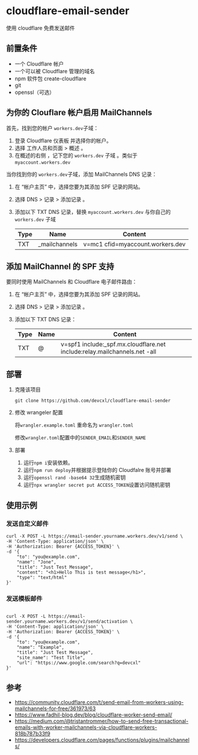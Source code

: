 # cloudflare-email-sender

使用 cloudflare 免费发送邮件

## 前置条件

- 一个 Cloudflare 帐户
- 一个可以被 Cloudflare 管理的域名
- npm 软件包 create-cloudflare
- git
- openssl（可选）

## 为你的 Clouflare 帐户启用 MailChannels

首先，找到您的帐户 `workers.dev`子域：

1. 登录 Cloudflare 仪表板 并选择你的帐户。
2. 选择 工作人员和页面 > 概述 。
3. 在概述的右侧 ，记下您的 `workers.dev` 子域 。类似于 `myaccount.workers.dev`

当你找到你的 `workers.dev`子域，添加 MailChannels DNS 记录：

1. 在 “帐户主页” 中，选择您要为其添加 SPF 记录的网站。
2. 选择 DNS > 记录 > 添加记录 。
3. 添加以下 TXT DNS 记录，替换 `myaccount.workers.dev` 与你自己的 `workers.dev` 子域

   | Type | Name           | Content                          |
   | ---- | -------------- | -------------------------------- |
   | TXT  | \_mailchannels | v=mc1 cfid=myaccount.workers.dev |

## 添加 MailChannel 的 SPF 支持

要同时使用 MailChannels 和 Cloudflare 电子邮件路由：

1. 在 “帐户主页” 中，选择您要为其添加 SPF 记录的网站。
2. 选择 DNS > 记录 > 添加记录 。
3. 添加以下 TXT DNS 记录：

   | Type | Name | Content                                                                    |
   | ---- | ---- | -------------------------------------------------------------------------- |
   | TXT  | @    | v=spf1 include:\_spf.mx.cloudflare.net include:relay.mailchannels.net -all |



## 部署

1. 克隆该项目

   `git clone https://github.com/devcxl/cloudflare-email-sender`

2. 修改 wrangeler 配置

   将`wrangler.example.toml` 重命名为 `wrangler.toml`

   修改`wrangler.toml`配置中的`SENDER_EMAIL`和`SENDER_NAME`

3. 部署

   1. 运行`npm i`安装依赖。
   2. 运行`npm run deploy`并根据提示登陆你的 Cloudfalre 账号并部署
   3. 运行`openssl rand -base64 32`生成随机密钥
   4. 运行`npx wrangler secret put ACCESS_TOKEN`设置访问随机密钥

## 使用示例

### 发送自定义邮件

```shell
curl -X POST -L https://email-sender.yourname.workers.dev/v1/send \
-H 'Content-Type: application/json' \
-H 'Authorization: Bearer {ACCESS_TOKEN}' \
-d '{
    "to": "you@example.com",
    "name": "Jone",
    "title": "Just Test Message",
    "content": "<h1>Hello This is test message</h1>",
    "type": "text/html"
}'
```

### 发送模板邮件

```shell

curl -X POST -L https://email-sender.yourname.workers.dev/v1/send/activation \
-H 'Content-Type: application/json' \
-H 'Authorization: Bearer {ACCESS_TOKEN}' \
-d '{
    "to": "you@example.com",
    "name": "Example",
    "title": "Just Test Message",
    "site_name": "Test Title",
    "url": "https://www.google.com/search?q=devcxl"
}'
```

## 参考

- https://community.cloudflare.com/t/send-email-from-workers-using-mailchannels-for-free/361973/63
- https://www.fadhil-blog.dev/blog/cloudflare-worker-send-email/
- https://medium.com/@tristantrommer/how-to-send-free-transactional-emails-with-worker-mailchannels-via-cloudflare-workers-818b787b33f9
- https://developers.cloudflare.com/pages/functions/plugins/mailchannels/

